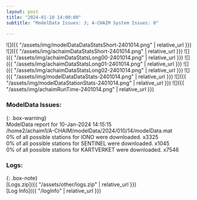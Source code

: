 ```yaml
---
layout: post
title: "2024-01-10 14:00:00"
subtitle: "ModelData Issues: 3; A-CHAIM System Issues: 0"

---
```


![]({{ "/assets/img/modelDataDataStatsShort-2401014.png" | relative_url }})
![]({{ "/assets/img/achaimDataStatsShort-2401014.png" | relative_url }})
![]({{ "/assets/img/achaimDataStatsLong00-2401014.png" | relative_url }})
![]({{ "/assets/img/achaimDataStatsLong01-2401014.png" | relative_url }})
![]({{ "/assets/img/achaimDataStatsLong02-2401014.png" | relative_url }})
![]({{ "/assets/img/modelDataDataStats-2401014.png" | relative_url }})
![]({{ "/assets/img/modelDataStationStats-2401014.png" | relative_url }})
![]({{ "/assets/img/achaimRunTime-2401014.png" | relative_url }})


### ModelData Issues:  
  
{: .box-warning}  
 ModelData report for 10-Jan-2024 14:15:15   
 /home2/achaim1/A-CHAIM/modelData/2024/010/14/modelData.mat   
 0% of all possible stations for IONO were downloaded. x3325   
 0% of all possible stations for SENTINEL were downloaded. x1045   
 0% of all possible stations for KARTVERKET were downloaded. x7546   
  


### Logs:  
  
{: .box-note}  
[Logs.zip]({{ "/assets/other/logs.zip" | relative_url }})  
[Log Info]({{ "/logInfo" | relative_url }})  
